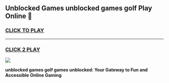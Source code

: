 
## Unblocked Games unblocked games golf Play Online 👋
<h3>
<a href="https://news.freeplayer.one?title=unblocked_games_golf&ref=17F">CLICK TO PLAY</a></h3>
<hr>

<h3>
<a href="https://news.freeplayer.one?title=unblocked_games_golf&ref=17F">CLICK 2 PLAY</a>
  
</h3>

<a href="https://news.freeplayer.one?title=unblocked_games_golf&ref=17F/"><img src="https://clearcache.store/games.png"></a>


**unblocked games golf games unblocked: Your Gateway to Fun and Accessible Online Gaming**
